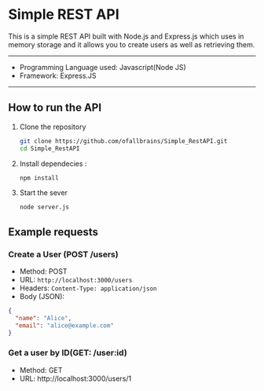 # Simple REST API
This is a simple REST API built with Node.js and Express.js which uses in memory storage and it allows you to create users as well as retrieving them.

---

- Programming Language used: Javascript(Node JS)
- Framework: Express.JS

---

## How to run the API
 1. Clone the repository
    ```bash
    git clone https://github.com/ofallbrains/Simple_RestAPI.git
    cd Simple_RestAPI
2. Install dependecies :
    ```bash
    npm install
3. Start the sever
    ```bash
    node server.js

## Example requests

### Create a User (POST /users)
- Method: POST  
- URL: `http://localhost:3000/users`
- Headers: 
  `Content-Type: application/json`  
- Body (JSON):
```json
{
  "name": "Alice",
  "email": "alice@example.com"
}
```

### Get a user by ID(GET: /user:id)
- Method: GET
- URL: http://localhost:3000/users/1
